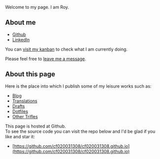 Welcome to my page. I am Roy.

## About me

- [Github](https://github.com/cf020031308)
- [LinkedIn](https://cn.linkedin.com/in/cf020031308)

You can [visit my kanban](https://github.com/cf020031308/cf020031308.github.io/projects/1?fullscreen=true) to check what I am currently doing.

Please feel free to [leave me a message](https://github.com/cf020031308/cf020031308.github.io/issues/new).

## About this page

Here is the place into which I publish some of my leisure works such as:

- [Blog](https://cf020031308.github.io/blog/)
- [Translations](https://github.com/xitu/gold-miner/pulls?utf8=%E2%9C%93&q=is%3Apr+author%3Acf020031308)
- [Drafts](https://github.com/cf020031308/cf020031308.github.io/wiki)
- [Dotfiles](https://github.com/cf020031308/cf020031308.github.io/tree/master/dotfiles)
- [Other Trifles](https://github.com/cf020031308/cf020031308.github.io)

This page is hosted at Github.  
To see the source code you can visit the repo below and I'd be glad if you like and star it:

* [https://github.com/cf020031308/cf020031308.github.io](https://github.com/cf020031308/cf020031308.github.io)
